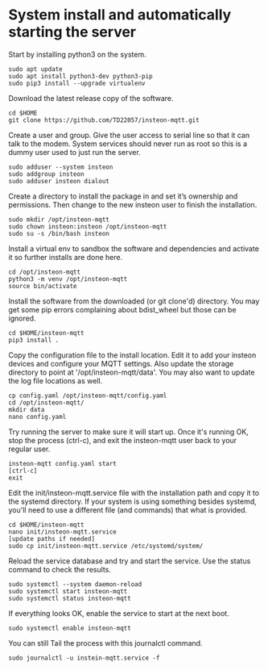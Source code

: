 # System install and automatically starting the server

Start by installing python3 on the system.

   ```
   sudo apt update
   sudo apt install python3-dev python3-pip
   sudo pip3 install --upgrade virtualenv
   ```

Download the latest release copy of the software.

   ```
   cd $HOME
   git clone https://github.com/TD22057/insteon-mqtt.git
   ```

Create a user and group. Give the user access to serial line so that
it can talk to the modem.  System services should never run as root so
this is a dummy user used to just run the server.

   ```
   sudo adduser --system insteon
   sudo addgroup insteon
   sudo adduser insteon dialout
   ```

Create a directory to install the package in and set it’s ownership
and permissions.  Then change to the new insteon user to finish the
installation.

   ```
   sudo mkdir /opt/insteon-mqtt
   sudo chown insteon:insteon /opt/insteon-mqtt
   sudo su -s /bin/bash insteon
   ```

Install a virtual env to sandbox the software and dependencies and
activate it so further installs are done here.

   ```
   cd /opt/insteon-mqtt
   python3 -m venv /opt/insteon-mqtt
   source bin/activate
   ```

Install the software from the downloaded (or git clone'd) directory.
You may get some pip errors complaining about bdist_wheel but those
can be ignored.

   ```
   cd $HOME/insteon-mqtt
   pip3 install .
   ```

Copy the configuration file to the install location.  Edit it to add
your insteon devices and configure your MQTT settings.  Also update
the storage directory to point at '/opt/insteon-mqtt/data'.  You may
also want to update the log file locations as well.

   ```
   cp config.yaml /opt/insteon-mqtt/config.yaml
   cd /opt/insteon-mqtt/
   mkdir data
   nano config.yaml
   ```

Try running the server to make sure it will start up.  Once it's
running OK, stop the process (ctrl-c), and exit the insteon-mqtt user
back to your regular user.

   ```
   insteon-mqtt config.yaml start
   [ctrl-c]
   exit
   ```

Edit the init/insteon-mqtt.service file with the installation path and
copy it to the systemd directory.  If your system is using something
besides systemd, you'll need to use a different file (and commands)
that what is provided.

   ```
   cd $HOME/insteon-mqtt
   nano init/insteon-mqtt.service
   [update paths if needed]
   sudo cp init/insteon-mqtt.service /etc/systemd/system/
   ```

Reload the service database and try and start the service.  Use the
status command to check the results.

   ```
   sudo systemctl --system daemon-reload
   sudo systemctl start insteon-mqtt
   sudo systemctl status insteon-mqtt
   ```

If everything looks OK, enable the service to start at the next boot.

   ```
   sudo systemctl enable insteon-mqtt
   ```
You can still Tail the process with this journalctl command.

   ```
   sudo journalctl -u instein-mqtt.service -f
   ```
